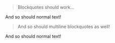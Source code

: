> Blockquotes should work...

And so should normal text!

> And so should
> multiline blockquotes
> as well!

And so should normal text!

